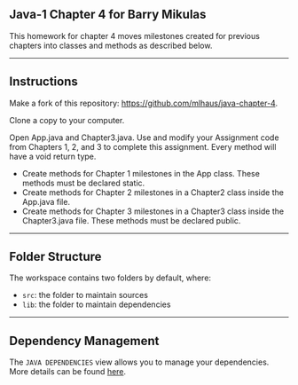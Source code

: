 ## Java-1 Chapter 4 for Barry Mikulas

This homework for chapter 4 moves milestones created for previous chapters into classes and methods as described below.

___
## Instructions

Make a fork of this repository: https://github.com/mlhaus/java-chapter-4.

Clone a copy to your computer.

Open App.java and Chapter3.java. Use and modify your Assignment code from Chapters 1, 2, and 3 to complete this assignment. Every method will have a void return type.

- Create methods for Chapter 1 milestones in the App class. These methods must be declared static.
- Create methods for Chapter 2 milestones in a Chapter2 class inside the App.java file.
- Create methods for Chapter 3 milestones in a Chapter3 class inside the Chapter3.java file. These methods must be declared public.

___
## Folder Structure

The workspace contains two folders by default, where:

- `src`: the folder to maintain sources
- `lib`: the folder to maintain dependencies

___
## Dependency Management

The `JAVA DEPENDENCIES` view allows you to manage your dependencies. More details can be found [here](https://github.com/microsoft/vscode-java-pack/blob/master/release-notes/v0.9.0.md#work-with-jar-files-directly).
